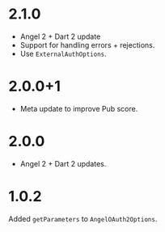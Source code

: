 # 2.1.0
* Angel 2 + Dart 2 update
* Support for handling errors + rejections.
* Use `ExternalAuthOptions`.

# 2.0.0+1
* Meta update to improve Pub score.

# 2.0.0
* Angel 2 + Dart 2 updates.

# 1.0.2
Added `getParameters` to `AngelOAuth2Options`.